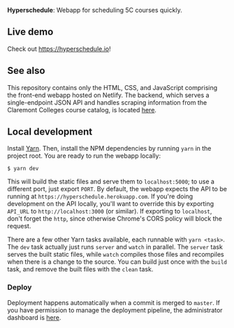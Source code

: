 **Hyperschedule**: Webapp for scheduling 5C courses quickly.

## Live demo

Check out https://hyperschedule.io!

## See also

This repository contains only the HTML, CSS, and JavaScript comprising
the front-end webapp hosted on Netlify. The backend, which serves a
single-endpoint JSON API and handles scraping information from the
Claremont Colleges course catalog, is located [here][scraper].

## Local development

Install [Yarn]. Then, install the NPM dependencies by running `yarn`
in the project root. You are ready to run the webapp locally:

    $ yarn dev

This will build the static files and serve them to `localhost:5000`;
to use a different port, just export `PORT`. By default, the webapp
expects the API to be running at
`https://hyperschedule.herokuapp.com`. If you're doing development on
the API locally, you'll want to override this by exporting `API_URL`
to `http://localhost:3000` (or similar). If exporting to `localhost`,
don't forget the `http`, since otherwise Chrome's CORS policy will
block the request.

There are a few other Yarn tasks available, each runnable with `yarn
<task>`. The `dev` task actually just runs `server` and `watch` in
parallel. The `server` task serves the built static files, while
`watch` compiles those files and recompiles when there is a change to
the source. You can build just once with the `build` task, and remove
the built files with the `clean` task.

### Deploy

Deployment happens automatically when a commit is merged to `master`.
If you have permission to manage the deployment pipeline, the
administrator dashboard is [here][heroku].

[heroku]: https://dashboard.heroku.com/apps/hyperschedule
[scraper]: https://github.com/MuddCreates/hyperschedule-scraper
[yarn]: https://yarnpkg.com/en/
